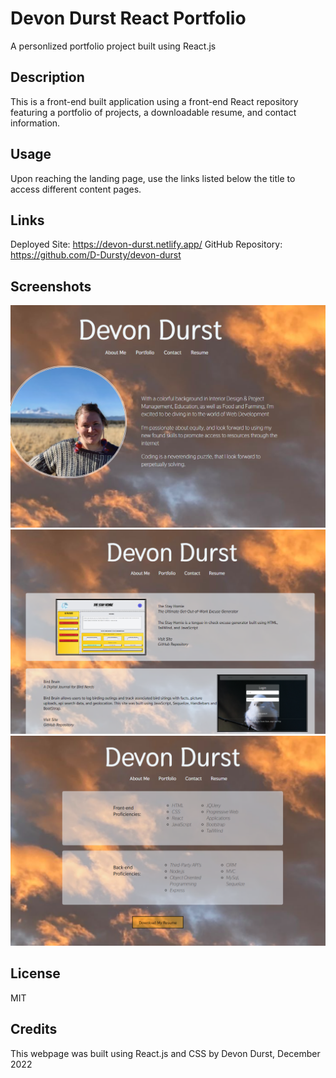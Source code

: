 # Devon Durst React Portfolio
A personlized portfolio project built using React.js

## Description

This is a front-end built application using a front-end React repository featuring a portfolio of projects, a downloadable resume, and contact information. 

## Usage
Upon reaching the landing page, use the links listed below the title to access different content pages. 

## Links
Deployed Site: https://devon-durst.netlify.app/
GitHub Repository: https://github.com/D-Dursty/devon-durst

## Screenshots
![website screenshot](./src/utilities/reactLanding.png)
![website screenshot](./src/utilities/reactPortfolio.png)
![website screenshot](./src/utilities/reactResume.png)

## License
MIT

## Credits

This webpage was built using React.js and CSS by Devon Durst, December 2022